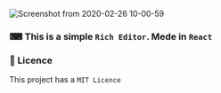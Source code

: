 ![Screenshot from 2020-02-26 10-00-59](https://user-images.githubusercontent.com/56616755/75347314-4205f900-587f-11ea-9eb7-6a43f51d0803.png)


### ⌨ This is a simple `Rich Editor`. Mede in `React`

### 📝 Licence
This project has a `MIT Licence`
